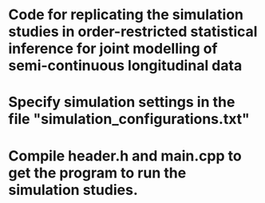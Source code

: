 # Code for replicating the simulation studies in order-restricted statistical inference for joint modelling of semi-continuous longitudinal data

# Specify simulation settings in the file "simulation_configurations.txt"

# Compile header.h and main.cpp to get the program to run the simulation studies.

